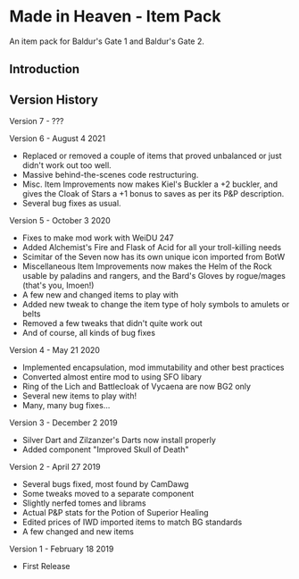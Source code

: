 # Made in Heaven - Item Pack
An item pack for Baldur's Gate 1 and Baldur's Gate 2.


## Introduction



## Version History

Version 7 - ???

Version 6 - August 4 2021
- Replaced or removed a couple of items that proved unbalanced or just didn't
  work out too well.
- Massive behind-the-scenes code restructuring.
- Misc. Item Improvements now makes Kiel's Buckler a +2 buckler, and gives the
  Cloak of Stars a +1 bonus to saves as per its P&P description.
- Several bug fixes as usual.

Version 5 - October 3 2020
- Fixes to make mod work with WeiDU 247
- Added Alchemist's Fire and Flask of Acid for all your troll-killing needs
- Scimitar of the Seven now has its own unique icon imported from BotW
- Miscellaneous Item Improvements now makes the Helm of the Rock usable by paladins and rangers, and the Bard's Gloves by rogue/mages (that's you, Imoen!)
- A few new and changed items to play with
- Added new tweak to change the item type of holy symbols to amulets or belts
- Removed a few tweaks that didn't quite work out
- And of course, all kinds of bug fixes

Version 4 - May 21 2020
- Implemented encapsulation, mod immutability and other best practices
- Converted almost entire mod to using SFO libary
- Ring of the Lich and Battlecloak of Vycaena are now BG2 only
- Several new items to play with!
- Many, many bug fixes...

Version 3 - December 2 2019
- Silver Dart and Zilzanzer's Darts now install properly
- Added component "Improved Skull of Death"

Version 2 - April 27 2019
- Several bugs fixed, most found by CamDawg
- Some tweaks moved to a separate component
- Slightly nerfed tomes and librams
- Actual P&P stats for the Potion of Superior Healing
- Edited prices of IWD imported items to match BG standards
- A few changed and new items
 
Version 1 - February 18 2019
- First Release


